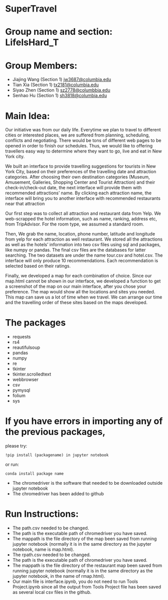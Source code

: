 # SuperTravel
# Group name and section: LifeIsHard_T

# Group Members: 
- Jiajing Wang (Section 1) jw3687@columbia.edu
- Tian Xia (Section 1) tx2181@columbia.edu 
- Siyao Zhen (Section 1) sz2778@columbbia.edu 
- Senhao Hu (Section 1)  sh3818@columbia.edu 

# Main Idea:
Our initiative was from our daily life. Everytime we plan to travel to different cities or interested places, we are suffered from planning, scheduling, conflicts and negotiating. There would be tons of different web pages to be opened in order to finish our schedules. Thus, we would like to offering travellers easy way to determine where they want to go, live and eat in New York city. 

We built an interface to provide travelling suggestions for tourists in New York City, based on their preferences of the travelling date and attraction categories. After choosing their own destination categories (Museum, Amusement, Galleries, Shopping Center and Tourist Attraction)  and their check-in/check-out date, the next interface will provide them with recommended attractions’ name. By clicking each attraction name, the interface will bring you to another interface with recommended restaurants near that attraction

Our first step was to collect all attraction and restaurant data from Yelp. We web-scrapped the hotel information, such as name, ranking, address etc, from TripAdvisor. For the room type, we assumed a standard room. 

Then, We grab the name, location, phone number, latitude and longitude from yelp for each attraction as well restaurant. We stored all the attractions  as well as the hotels’ information into two csv files using sql and packages, like numpy or pandas. The final csv files are the databases for latter searching. The two datasets are under the name tour.csv and hotel.csv. The interface will only produce 10 recommendations. Each recommendation is selected based on their ratings.  

Finally, we developed a map for each combination of choice. Since our map.html cannot be shown in our interface, we developed a function to get a screenshot of the map on our main interface, after you chose your preference. The map would show all the locations and sites you needed. This map can save us a lot of time when we travel. We can arrange our time and the travelling order of these sites based on the maps developed. 

# The packages 
- requests
- rs4
- reautifulsoup
- pandas
- numpy
- re
- tkinter
- tkinter.scrolledtext
- webbrowser
- csv
- pymysql
- folium
- sys

# If you have errors in importing any of the previous packages, 
please try:
```
!pip install (packagename) in jupyter notebook
```
or run:
```
conda install package name
```

- The chromedriver is the software that needed to be downloaded outside jupyter notebook
- The chromedriver has been added to github


# Run Instructions:
- The path.csv needed to be changed.
- The path is the executable path of chromedriver you have saved.
- The mappath is the file directory of the map been saved from running jupyter notebook (normally it is in the same directory as the jupyter notebook, name is map.html).
- The rpath.csv needed to be changed.
- The path is the executable path of chromedriver you have saved.
- The mappath is the file directory of the restaurant map been saved from running jupyter notebook (normally it is in the same directory as the jupyter notebook, in the name of rmap.html).
- Our main file is interface.ipynb, you do not need to run Tools Project.ipynb since all the output from Tools Project file has been saved as several local csv files in the github.
